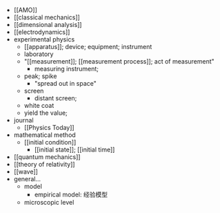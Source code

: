 - [[AMO]]
- [[classical mechanics]]
- [[dimensional analysis]]
- [[electrodynamics]]
- experimental physics
    - [[apparatus]]; device; equipment; instrument
    - laboratory
    - "[[measurement]]; [[measurement process]]; act of measurement"
        - measuring instrument;
    - peak; spike
        - "spread out in space"
    - screen
        - distant screen;
    - white coat
    - yield the value;
- journal
    - [[Physics Today]]
- mathematical method
    - [[initial condition]]
        - [[initial state]]; [[initial time]]
- [[quantum mechanics]]
- [[theory of relativity]]
- [[wave]]
- general...
    - model
        - empirical model: 经验模型
    - microscopic level
